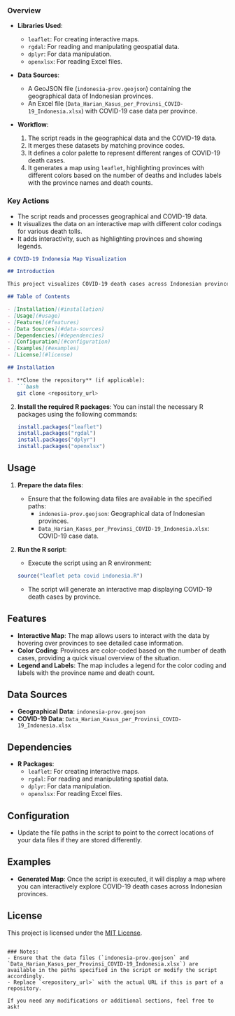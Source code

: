 ### Overview
- **Libraries Used**: 
  - `leaflet`: For creating interactive maps.
  - `rgdal`: For reading and manipulating geospatial data.
  - `dplyr`: For data manipulation.
  - `openxlsx`: For reading Excel files.
  
- **Data Sources**:
  - A GeoJSON file (`indonesia-prov.geojson`) containing the geographical data of Indonesian provinces.
  - An Excel file (`Data_Harian_Kasus_per_Provinsi_COVID-19_Indonesia.xlsx`) with COVID-19 case data per province.

- **Workflow**:
  1. The script reads in the geographical data and the COVID-19 data.
  2. It merges these datasets by matching province codes.
  3. It defines a color palette to represent different ranges of COVID-19 death cases.
  4. It generates a map using `leaflet`, highlighting provinces with different colors based on the number of deaths and includes labels with the province names and death counts.

### Key Actions
- The script reads and processes geographical and COVID-19 data.
- It visualizes the data on an interactive map with different color codings for various death tolls.
- It adds interactivity, such as highlighting provinces and showing legends.

```markdown
# COVID-19 Indonesia Map Visualization

## Introduction

This project visualizes COVID-19 death cases across Indonesian provinces using an interactive map. The map is generated using the R programming language, leveraging the `leaflet` package for map creation and interactivity. The data is sourced from a GeoJSON file containing geographical data and an Excel file with COVID-19 case information.

## Table of Contents

- [Installation](#installation)
- [Usage](#usage)
- [Features](#features)
- [Data Sources](#data-sources)
- [Dependencies](#dependencies)
- [Configuration](#configuration)
- [Examples](#examples)
- [License](#license)

## Installation

1. **Clone the repository** (if applicable):
   ```bash
   git clone <repository_url>
   ```
2. **Install the required R packages**:
   You can install the necessary R packages using the following commands:
   ```r
   install.packages("leaflet")
   install.packages("rgdal")
   install.packages("dplyr")
   install.packages("openxlsx")
   ```

## Usage

1. **Prepare the data files**:
   - Ensure that the following data files are available in the specified paths:
     - `indonesia-prov.geojson`: Geographical data of Indonesian provinces.
     - `Data_Harian_Kasus_per_Provinsi_COVID-19_Indonesia.xlsx`: COVID-19 case data.

2. **Run the R script**:
   - Execute the script using an R environment:
   ```r
   source("leaflet peta covid indonesia.R")
   ```
   - The script will generate an interactive map displaying COVID-19 death cases by province.

## Features

- **Interactive Map**: The map allows users to interact with the data by hovering over provinces to see detailed case information.
- **Color Coding**: Provinces are color-coded based on the number of death cases, providing a quick visual overview of the situation.
- **Legend and Labels**: The map includes a legend for the color coding and labels with the province name and death count.

## Data Sources

- **Geographical Data**: `indonesia-prov.geojson`
- **COVID-19 Data**: `Data_Harian_Kasus_per_Provinsi_COVID-19_Indonesia.xlsx`

## Dependencies

- **R Packages**:
  - `leaflet`: For creating interactive maps.
  - `rgdal`: For reading and manipulating spatial data.
  - `dplyr`: For data manipulation.
  - `openxlsx`: For reading Excel files.

## Configuration

- Update the file paths in the script to point to the correct locations of your data files if they are stored differently.

## Examples

- **Generated Map**: Once the script is executed, it will display a map where you can interactively explore COVID-19 death cases across Indonesian provinces.

## License

This project is licensed under the [MIT License](LICENSE).
```

### Notes:
- Ensure that the data files (`indonesia-prov.geojson` and `Data_Harian_Kasus_per_Provinsi_COVID-19_Indonesia.xlsx`) are available in the paths specified in the script or modify the script accordingly.
- Replace `<repository_url>` with the actual URL if this is part of a repository.

If you need any modifications or additional sections, feel free to ask!
